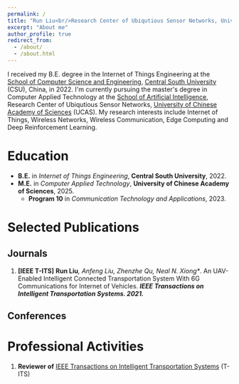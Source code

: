 ```yaml
---
permalink: /
title: "Run Liu<br/>Research Center of Ubiqutious Sensor Networks, University of Chinese Academy of Sciences"
excerpt: "About me"
author_profile: true
redirect_from: 
  - /about/
  - /about.html
---
```

I received my B.E. degree in the Internet of Things Engineering at the [School of Computer Science and Engineering](https://cse.csu.edu.cn/index.htm), [Central South University](https://www.csu.edu.cn/) (CSU), China, in 2022. I'm currently pursuing the master's degree in Computer Applied Technology at the [School of Artificial Intelligence](https://ai.ucas.ac.cn/index.php/zh-cn/), Research Center of Ubiqutious Sensor Networks, [University of Chinese Academy of Sciences](https://www.ucas.ac.cn/) (UCAS). My research interests include Internet of Things, Wireless Networks, Wireless Communication, Edge Computing and Deep Reinforcement Learning.

Education
======
* **B.E.** in _Internet of Things Engineering_, **Central South University**, 2022.
* **M.E.** in _Computer Applied Technology_, **University of Chinese Academy of Sciences**, 2025.
   * **Program 10** in _Communication Technology and Applications_, 2023.

Selected Publications
======
## Journals
<!-- **\[IEEE T-IV\]** <b>Run Liu</b><i>, Guosheng Huang, Zhenzhe Qu, Shaobo Zhang, Anfeng Liu*</i>. A Computing and Communication System for Delay-aware Task Offloading in UAV-aided MEC-based Vehicular Network. <b><i>IEEE Transactions on Intelligent Vehicles. 2022.</i></b> -->
<!-- **\[IEEE T-IV\]** <b>Run Liu</b><i>, Zhenzhe Qu, Guosheng Huang, Shaobo Zhang, Anfeng Liu*</i>. DRL-UTPS: DRL-based Trajectory Planning for Unmanned Aerial Vehicles for Data Collection in Dynamic IoT Network. <b><i>IEEE Transactions on Intelligent Vehicles. 2022.</i></b> -->
1. **\[IEEE T-ITS\]** <b>Run Liu</b><i>, Anfeng Liu, Zhenzhe Qu, Neal N. Xiong*</i>. An UAV-Enabled Intelligent Connected Transportation System With 6G Communications for Internet of Vehicles. <b><i>IEEE Transactions on Intelligent Transportation Systems. 2021.</i></b>

## Conferences


Professional Activities
======
1. <b>Reviewer of</b> [IEEE Transactions on Intelligent Transportation Systems](https://ieee-itss.org/pub/t-its/) (T-ITS)
